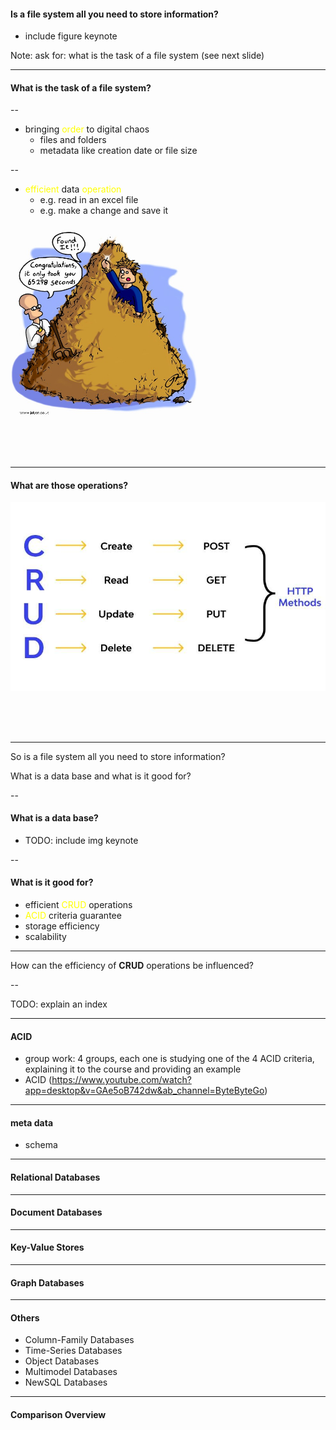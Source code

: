 #### Is a file system all you need to store information?

- include figure keynote

Note:
ask for: what is the task of a file system (see next slide)

---

#### What is the task of a file system?

--

- bringing <span style="color: yellow;">order</span> to digital chaos
  - files and folders
  - metadata like creation date or file size

--

- <span style="color: yellow;">efficient</span> data <span style="color: yellow;">operation</span>
  - e.g. read in an excel file
  - e.g. make a change and save it

<img
  src="../assets/database_architectures/needle_in_the_haystack.jpg"
  alt="Overview"
  style="
    width: 300px;
    margin: 0 auto 4rem auto;
    padding-right: 5rem;
    background: transparent;
  "
/>

---

#### What are those operations?

<img
  src="../assets/database_architectures/CRUD_vs_HTTP_METHODS.jpeg"
  alt="Overview"
  style="
    width: 600px;
    margin: 0 auto 4rem auto;
    padding-right: 5rem;
    background: transparent;
  "
/>

---

So is a file system all you need to store information?

What is a data base and what is it good for?

--

#### What is a data base?

- TODO: include img keynote

--

#### What is it good for?

- efficient <span style="color: yellow;">CRUD</span> operations
- <span style="color: yellow;">ACID</span> criteria guarantee
- storage efficiency
- scalability

---

How can the efficiency of **CRUD** operations be influenced?

--

TODO: explain an index

---

#### ACID

- group work: 4 groups, each one is studying one of the 4 ACID criteria, explaining it to the course and providing an example
- ACID (https://www.youtube.com/watch?app=desktop&v=GAe5oB742dw&ab_channel=ByteByteGo)

---

#### meta data

- schema

---

#### Relational Databases

---

#### Document Databases

---

#### Key-Value Stores

---

#### Graph Databases

---

#### Others

- Column-Family Databases
- Time-Series Databases
- Object Databases
- Multimodel Databases
- NewSQL Databases

---

#### Comparison Overview
